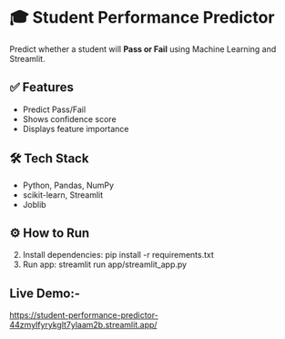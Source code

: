 # 🎓 Student Performance Predictor
Predict whether a student will **Pass or Fail** using Machine Learning and Streamlit.

## ✅ Features
- Predict Pass/Fail
- Shows confidence score
- Displays feature importance

## 🛠 Tech Stack
- Python, Pandas, NumPy
- scikit-learn, Streamlit
- Joblib

## ⚙️ How to Run

2. Install dependencies:
   pip install -r requirements.txt
3. Run app:
   streamlit run app/streamlit_app.py
## Live Demo:- 
https://student-performance-predictor-44zmylfyrykglt7ylaam2b.streamlit.app/




